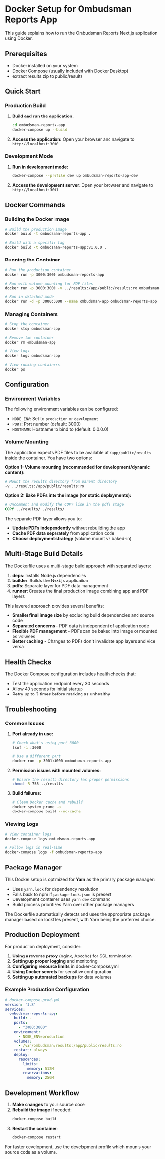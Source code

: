 # Docker Setup for Ombudsman Reports App

This guide explains how to run the Ombudsman Reports Next.js application using Docker.

## Prerequisites

- Docker installed on your system
- Docker Compose (usually included with Docker Desktop)
- extract results.zip to public/results

## Quick Start

### Production Build

1. **Build and run the application:**
   ```bash
   cd ombudsman-reports-app
   docker-compose up --build
   ```

2. **Access the application:**
   Open your browser and navigate to `http://localhost:3000`

### Development Mode

1. **Run in development mode:**
   ```bash
   docker-compose --profile dev up ombudsman-reports-app-dev
   ```

2. **Access the development server:**
   Open your browser and navigate to `http://localhost:3001`

## Docker Commands

### Building the Docker Image

```bash
# Build the production image
docker build -t ombudsman-reports-app .

# Build with a specific tag
docker build -t ombudsman-reports-app:v1.0.0 .
```

### Running the Container

```bash
# Run the production container
docker run -p 3000:3000 ombudsman-reports-app

# Run with volume mounting for PDF files
docker run -p 3000:3000 -v ../results:/app/public/results:ro ombudsman-reports-app

# Run in detached mode
docker run -d -p 3000:3000 --name ombudsman-app ombudsman-reports-app
```

### Managing Containers

```bash
# Stop the container
docker stop ombudsman-app

# Remove the container
docker rm ombudsman-app

# View logs
docker logs ombudsman-app

# View running containers
docker ps
```

## Configuration

### Environment Variables

The following environment variables can be configured:

- `NODE_ENV`: Set to `production` or `development`
- `PORT`: Port number (default: 3000)
- `HOSTNAME`: Hostname to bind to (default: 0.0.0.0)

### Volume Mounting

The application expects PDF files to be available at `/app/public/results` inside the container. You have two options:

**Option 1: Volume mounting (recommended for development/dynamic content):**
```bash
# Mount the results directory from parent directory
-v ../results:/app/public/results:ro
```

**Option 2: Bake PDFs into the image (for static deployments):**
```dockerfile
# Uncomment and modify the COPY line in the pdfs stage
COPY ../results/ ./results/
```

The separate PDF layer allows you to:
- **Update PDFs independently** without rebuilding the app
- **Cache PDF data separately** from application code
- **Choose deployment strategy** (volume mount vs baked-in)

## Multi-Stage Build Details

The Dockerfile uses a multi-stage build approach with separated layers:

1. **deps**: Installs Node.js dependencies
2. **builder**: Builds the Next.js application
3. **pdfs**: Separate layer for PDF data management
4. **runner**: Creates the final production image combining app and PDF layers

This layered approach provides several benefits:
- **Smaller final image size** by excluding build dependencies and source code
- **Separated concerns** - PDF data is independent of application code
- **Flexible PDF management** - PDFs can be baked into image or mounted as volumes
- **Better caching** - Changes to PDFs don't invalidate app layers and vice versa

## Health Checks

The Docker Compose configuration includes health checks that:
- Test the application endpoint every 30 seconds
- Allow 40 seconds for initial startup
- Retry up to 3 times before marking as unhealthy

## Troubleshooting

### Common Issues

1. **Port already in use:**
   ```bash
   # Check what's using port 3000
   lsof -i :3000
   
   # Use a different port
   docker run -p 3001:3000 ombudsman-reports-app
   ```

2. **Permission issues with mounted volumes:**
   ```bash
   # Ensure the results directory has proper permissions
   chmod -R 755 ../results
   ```

3. **Build failures:**
   ```bash
   # Clean Docker cache and rebuild
   docker system prune -a
   docker-compose build --no-cache
   ```

### Viewing Logs

```bash
# View container logs
docker-compose logs ombudsman-reports-app

# Follow logs in real-time
docker-compose logs -f ombudsman-reports-app
```
## Package Manager

This Docker setup is optimized for **Yarn** as the primary package manager:
- Uses `yarn.lock` for dependency resolution
- Falls back to npm if `package-lock.json` is present
- Development container uses `yarn dev` command
- Build process prioritizes Yarn over other package managers

The Dockerfile automatically detects and uses the appropriate package manager based on lockfiles present, with Yarn being the preferred choice.

## Production Deployment

For production deployment, consider:

1. **Using a reverse proxy** (nginx, Apache) for SSL termination
2. **Setting up proper logging** and monitoring
3. **Configuring resource limits** in docker-compose.yml
4. **Using Docker secrets** for sensitive configuration
5. **Setting up automated backups** for data volumes

### Example Production Configuration

```yaml
# docker-compose.prod.yml
version: '3.8'
services:
  ombudsman-reports-app:
    build: .
    ports:
      - "3000:3000"
    environment:
      - NODE_ENV=production
    volumes:
      - /var/ombudsman/results:/app/public/results:ro
    restart: always
    deploy:
      resources:
        limits:
          memory: 512M
        reservations:
          memory: 256M
```

## Development Workflow

1. **Make changes** to your source code
2. **Rebuild the image** if needed:
   ```bash
   docker-compose build
   ```
3. **Restart the container**:
   ```bash
   docker-compose restart
   ```

For faster development, use the development profile which mounts your source code as a volume.